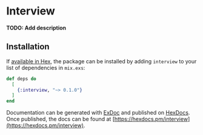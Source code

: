 # Interview

**TODO: Add description**

## Installation

If [available in Hex](https://hex.pm/docs/publish), the package can be installed
by adding `interview` to your list of dependencies in `mix.exs`:

```elixir
def deps do
  [
    {:interview, "~> 0.1.0"}
  ]
end
```

Documentation can be generated with [ExDoc](https://github.com/elixir-lang/ex_doc)
and published on [HexDocs](https://hexdocs.pm). Once published, the docs can
be found at [https://hexdocs.pm/interview](https://hexdocs.pm/interview).

